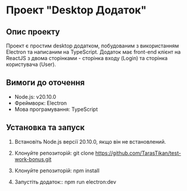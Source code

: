 # Проект "Desktop Додаток"

## Опис проекту

Проект є простим desktop додатком, побудованим з використанням Electron та написаним на TypeScript. Додаток має front-end клієнт на ReactJS з двома сторінками - сторінка входу (Login) та сторінка користувача (User).

## Вимоги до оточення

- Node.js: v20.10.0
- Фреймворк: Electron
- Мова програмування: TypeScript

## Установка та запуск

1. Встановіть Node.js версії 20.10.0, якщо він не встановлений.

2. Клонуйте репозиторій:
   git clone https://github.com/TarasTikan/test-work-bonus.git

3. Клонуйте репозиторій:
   npm install

4. Запустіть додаток::
   npm run electron:dev